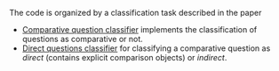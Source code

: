 
The code is organized by a classification task described in the paper

* [Comparative question classifier](comparative-questions-or-not) implements the classification of questions as comparative or not.
* [Direct questions classifier](comparative-direct-indirect-questions) for classifying a comparative question as *direct* (contains explicit comparison objects) or *indirect*. 
